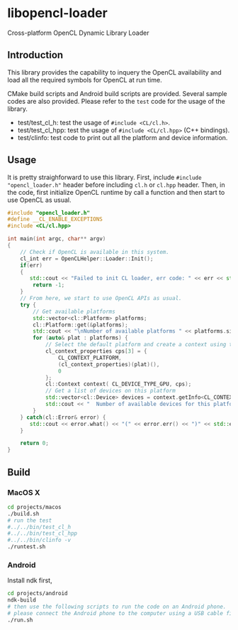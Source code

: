 # libopencl-loader
Cross-platform OpenCL Dynamic Library Loader

## Introduction
This library provides the capability to inquery the OpenCL availability and load all the required symbols for OpenCL at run time. 

CMake build scripts and Android build scripts are provided. Several sample codes are also provided. Please refer to the `test` code for the usage of the library.
- test/test_cl_h: test the usage of `#include <CL/cl.h>`.
- test/test_cl_hpp: test the usage of `#include <CL/cl.hpp>` (C++ bindings).
- test/clinfo: test code to print out all the platform and device information.

## Usage
It is pretty straighforward to use this library. First, include `#include "opencl_loader.h"` header before including `cl.h` or `cl.hpp` header. Then, in the code, first initialize OpenCL runtime by call a function and then start to use OpenCL as usual. 

```C++
#include "opencl_loader.h"
#define __CL_ENABLE_EXCEPTIONS
#include <CL/cl.hpp>

int main(int argc, char** argv)
{
    // Check if OpenCL is available in this system.
    cl_int err = OpenCLHelper::Loader::Init();
    if(err)
    {
       std::cout << "Failed to init CL loader, err code: " << err << std::endl;
        return -1;
    }
    // From here, we start to use OpenCL APIs as usual.
    try { 
        // Get available platforms
        std::vector<cl::Platform> platforms;
        cl::Platform::get(&platforms);
        std::cout << "\nNumber of available platforms " << platforms.size() << std::endl;
        for (auto& plat : platforms) {
            // Select the default platform and create a context using this platform and the GPU
            cl_context_properties cps[3] = { 
                CL_CONTEXT_PLATFORM, 
                (cl_context_properties)(plat)(), 
                0 
            };
            cl::Context context( CL_DEVICE_TYPE_GPU, cps);
            // Get a list of devices on this platform
            std::vector<cl::Device> devices = context.getInfo<CL_CONTEXT_DEVICES>();
            std::cout << "  Number of available devices for this platform " << devices.size() << std::endl;
        }
    } catch(cl::Error& error) {
       std::cout << error.what() << "(" << error.err() << ")" << std::endl;
    }

    return 0;
}
```


## Build
### MacOS X
```bash
cd projects/macos
./build.sh
# run the test
#../../bin/test_cl_h
#../../bin/test_cl_hpp
#../../bin/clinfo -v
./runtest.sh
```

### Android
Install ndk first, 
```bash
cd projects/android
ndk-build
# then use the following scripts to run the code on an Android phone. 
# please connect the Android phone to the computer using a USB cable first. 
./run.sh
```
